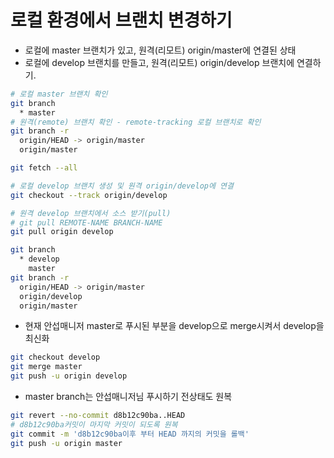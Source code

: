 
# 로컬 환경에서 브랜치 변경하기
- 로컬에 master 브랜치가 있고, 원격(리모트) origin/master에 연결된 상태
- 로컬에 develop 브랜치를 만들고, 원격(리모트) origin/develop 브랜치에 연결하기.

``` bash
# 로컬 master 브랜치 확인
git branch
  * master
# 원격(remote) 브랜치 확인 - remote-tracking 로컬 브랜치로 확인
git branch -r
  origin/HEAD -> origin/master
  origin/master

git fetch --all

# 로컬 develop 브랜치 생성 및 원격 origin/develop에 연결
git checkout --track origin/develop

# 원격 develop 브랜치에서 소스 받기(pull)
# git pull REMOTE-NAME BRANCH-NAME
git pull origin develop

git branch
  * develop
    master
git branch -r
  origin/HEAD -> origin/master
  origin/develop
  origin/master
```


- 현재 안섭매니저 master로 푸시된 부분을 develop으로 merge시켜서 develop을 최신화
```bash
git checkout develop
git merge master
git push -u origin develop
```

- master branch는 안섭매니저님 푸시하기 전상태도 원복
```bash
git revert --no-commit d8b12c90ba..HEAD
# d8b12c90ba커밋이 마지막 커밋이 되도록 원복
git commit -m 'd8b12c90ba이후 부터 HEAD 까지의 커밋을 롤백'
git push -u origin master
```
